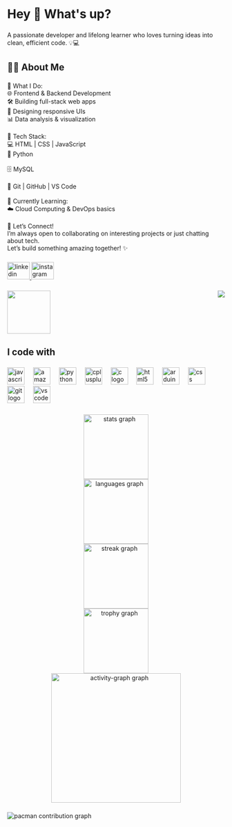 <h1 align="left">Hey 👋 What's up?</h1>

###

<p align="left">A passionate developer and lifelong learner who loves turning ideas into clean, efficient code. 💡💻</p>

###

<h2 align="left">👩‍💻 About Me</h2>

###

<p align="left">🚀 What I Do:<br>🌐 Frontend & Backend Development<br>🛠️ Building full-stack web apps<br>🎨 Designing responsive UIs<br>📊 Data analysis & visualization<br><br>💼 Tech Stack:<br>💻 HTML | CSS | JavaScript <br>🐍 Python <br><br>🗄️   MySQL<br><br>🔧 Git | GitHub | VS Code<br><br>🌱 Currently Learning:<br>☁️ Cloud Computing & DevOps basics<br><br>🤝 Let’s Connect!<br>I’m always open to collaborating on interesting projects or just chatting about tech.<br>Let’s build something amazing together! ✨</p>

###

<div align="left">
  <a href="https://www.linkedin.com/in/richa-jha-6b5579352/" target="_blank">
    <img src="https://raw.githubusercontent.com/maurodesouza/profile-readme-generator/master/src/assets/icons/social/linkedin/default.svg" width="52" height="40" alt="linkedin logo"  />
  </a>
  <a href="https://www.instagram.com/sakshi._08005/" target="_blank">
    <img src="https://raw.githubusercontent.com/maurodesouza/profile-readme-generator/master/src/assets/icons/social/instagram/default.svg" width="52" height="40" alt="instagram logo"  />
  </a>
</div>

###

<img align="right" src="https://visitor-badge.laobi.icu/badge?page_id=Richa0809.Richa0809&left_color=brown&right_color=beige"  />

###

<img align="left" height="100" src="https://i.imgflip.com/65efzo.gif"  />

###

<br clear="both">

<h2 align="left">I code with</h2>

###

<div align="left">
  <img src="https://cdn.jsdelivr.net/gh/devicons/devicon/icons/javascript/javascript-original.svg" height="40" alt="javascript logo"  />
  <img width="12" />
  <img src="https://cdn.jsdelivr.net/gh/devicons/devicon/icons/amazonwebservices/amazonwebservices-line-wordmark.svg" height="40" alt="amazonwebservices logo"  />
  <img width="12" />
  <img src="https://cdn.jsdelivr.net/gh/devicons/devicon/icons/python/python-original.svg" height="40" alt="python logo"  />
  <img width="12" />
  <img src="https://cdn.jsdelivr.net/gh/devicons/devicon/icons/cplusplus/cplusplus-original.svg" height="40" alt="cplusplus logo"  />
  <img width="12" />
  <img src="https://cdn.jsdelivr.net/gh/devicons/devicon/icons/c/c-original.svg" height="40" alt="c logo"  />
  <img width="12" />
  <img src="https://cdn.jsdelivr.net/gh/devicons/devicon/icons/html5/html5-original.svg" height="40" alt="html5 logo"  />
  <img width="12" />
  <img src="https://cdn.jsdelivr.net/gh/devicons/devicon/icons/arduino/arduino-original.svg" height="40" alt="arduino logo"  />
  <img width="12" />
  <img src="https://cdn.jsdelivr.net/gh/devicons/devicon/icons/css3/css3-original.svg" height="40" alt="css logo"  />
  <img width="12" />
  <img src="https://cdn.jsdelivr.net/gh/devicons/devicon/icons/git/git-original.svg" height="40" alt="git logo"  />
  <img width="12" />
  <img src="https://cdn.jsdelivr.net/gh/devicons/devicon/icons/vscode/vscode-original.svg" height="40" alt="vscode logo"  />
</div>

###

<div align="center">
  <img src="https://github-readme-stats.vercel.app/api?username=Richa0809&hide_title=false&hide_rank=false&show_icons=true&include_all_commits=true&count_private=true&disable_animations=false&theme=dracula&locale=en&hide_border=false&order=1" height="150" alt="stats graph" /> <br>
  <img src="https://github-readme-stats.vercel.app/api/top-langs?username=Richa0809&locale=en&hide_title=false&layout=compact&card_width=320&langs_count=5&theme=dracula&hide_border=false&order=2" height="150" alt="languages graph" /> <br>
  <img src="https://streak-stats.demolab.com?user=Richa0809&locale=en&mode=daily&theme=dracula&hide_border=false&border_radius=5&order=3" height="150" alt="streak graph" /> <br>
  <img src="https://github-profile-trophy.vercel.app?username=Richa0809&theme=dracula&column=-1&row=1&margin-w=8&margin-h=8&no-bg=false&no-frame=false&order=4" height="150" alt="trophy graph" /> <br>
  <img src="https://github-readme-activity-graph.vercel.app/graph?username=Richa0809&radius=16&theme=modern-lilac&area=true&order=5" height="300" alt="activity-graph graph"  />
</div>

###

<picture>
  <source media="(prefers-color-scheme: dark)" srcset="https://raw.githubusercontent.com/Richa0809/Richa0809/output/pacman-contribution-graph-dark.svg">
  <source media="(prefers-color-scheme: light)" srcset="https://raw.githubusercontent.com/Richa0809/Richa0809/output/pacman-contribution-graph.svg">
  <img alt="pacman contribution graph" src="https://raw.githubusercontent.com/Richa0809/Richa0809/output/pacman-contribution-graph.svg">
</picture>

###
